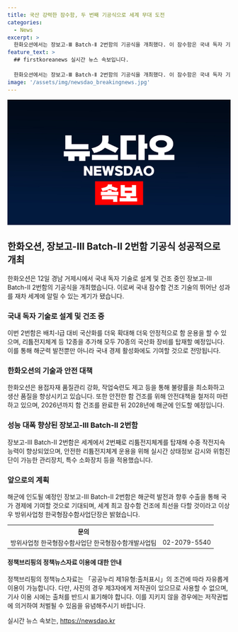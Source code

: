 ```yaml
---
title: 국산 강력한 잠수함, 두 번째 기공식으로 세계 무대 도전
categories:
  - News
excerpt: >
  한화오션에서는 장보고-Ⅲ Batch-Ⅱ 2번함의 기공식을 개최했다. 이 잠수함은 국내 독자 기술을 사용하여 설계되고 건조 중이며, 배치-I급 대비 국산화를 더욱 확대하여 안정적으로 함 운용을 할 수 있을 것으로 전망된다. 또한, 국내 경제 활성화와 해외 잠수함 수주 경쟁에서의 우위를 강화할 것으로 예상되는데, 이는 고가의 수입 장비와 부품을 대체하고, 국내 기술을 적용함으로써 가능해진 것이다. 함 건조와 생산 품질 향상을 위해 한화오션은 노하우를 기반으로 작업을 수행하고 있다. 1번함은 내년 전반기 진수할 예정이며, 3번함은 올해 후반기 착공할 예정이다.
feature_text: >
  ## firstkoreanews 실시간 뉴스 속보입니다.

  한화오션에서는 장보고-Ⅲ Batch-Ⅱ 2번함의 기공식을 개최했다. 이 잠수함은 국내 독자 기술을 사용하여 설계되고 건조 중이며, 배치-I급 대비 국산화를 더욱 확대하여 안정적으로 함 운용을 할 수 있을 것으로 전망된다. 또한, 국내 경제 활성화와 해외 잠수함 수주 경쟁에서의 우위를 강화할 것으로 예상되는데, 이는 고가의 수입 장비와 부품을 대체하고, 국내 기술을 적용함으로써 가능해진 것이다. 함 건조와 생산 품질 향상을 위해 한화오션은 노하우를 기반으로 작업을 수행하고 있다. 1번함은 내년 전반기 진수할 예정이며, 3번함은 올해 후반기 착공할 예정이다.
image: '/assets/img/newsdao_breakingnews.jpg'
---
```


<p><img src="/assets/img/newsdao_breakingnews.jpg" alt="firstkoreanews 속보" /></p>

<h2 data-ke-size="size26">한화오션, 장보고-Ⅲ Batch-Ⅱ 2번함 기공식 성공적으로 개최</h2>

<p data-ke-size="size16">한화오션은 12일 경남 거제시에서 국내 독자 기술로 설계 및 건조 중인 장보고-Ⅲ Batch-Ⅱ 2번함의 기공식을 개최했습니다. 이로써 국내 잠수함 건조 기술의 뛰어난 성과를 재차 세계에 알릴 수 있는 계기가 됐습니다.</p>

<h3>국내 독자 기술로 설계 및 건조 중</h3>

<p data-ke-size="size16">이번 2번함은 배치-I급 대비 국산화를 더욱 확대해 더욱 안정적으로 함 운용을 할 수 있으며, 리튬전지체계 등 12종을 추가해 모두 70종의 국산화 장비를 탑재할 예정입니다. 이를 통해 해군력 발전뿐만 아니라 국내 경제 활성화에도 기여할 것으로 전망됩니다.</p>

<h3>한화오션의 기술과 안전 대책</h3>

<p data-ke-size="size16">한화오션은 용접자재 품질관리 강화, 작업숙련도 제고 등을 통해 불량률을 최소화하고 생산 품질을 향상시키고 있습니다. 또한 안전한 함 건조를 위해 안전대책을 철저히 마련하고 있으며, 2026년까지 함 건조를 완료한 뒤 2028년에 해군에 인도할 예정입니다.</p>

<h3>성능 대폭 향상된 장보고-Ⅲ Batch-Ⅱ 2번함</h3>

<p data-ke-size="size16">장보고-Ⅲ Batch-Ⅱ 2번함은 세계에서 2번째로 리튬전지체계를 탑재해 수중 작전지속능력이 향상되었으며, 안전한 리튬전지체계 운용을 위해 실시간 상태정보 감시와 위험진단이 가능한 관리장치, 특수 소화장치 등을 적용했습니다.</p>

<h3>앞으로의 계획</h3>

<p data-ke-size="size16">해군에 인도될 예정인 장보고-Ⅲ Batch-Ⅱ 2번함은 해군력 발전과 향후 수출을 통해 국가 경제에 기여할 것으로 기대되며, 세계 최고 잠수함 건조에 최선을 다할 것이라고 이상우 방위사업청 한국형잠수함사업단장은 밝혔습니다.</p>

<table>
    <tr>
        <th>문의</th>
    </tr>
    <tr>
        <td style="text-align: center; height: 17px;">방위사업청 한국형잠수함사업단 한국형잠수함개발사업팀</td>
        <td style="text-align: center; height: 17px;">02-2079-5540</td>
    </tr>
</table>

<h4>정책브리핑의 정책뉴스자료 이용에 대한 안내</h4>

<p data-ke-size="size16">정책브리핑의 정책뉴스자료는 「공공누리 제1유형:출처표시」의 조건에 따라 자유롭게 이용이 가능합니다. 다만, 사진의 경우 제3자에게 저작권이 있으므로 사용할 수 없으며, 기사 이용 시에는 출처를 반드시 표기해야 합니다. 이를 지키지 않을 경우에는 저작권법에 의거하여 처벌될 수 있음을 유념해주시기 바랍니다.</p>
실시간 뉴스 속보는, <a href="https://newsdao.kr" rel="dofollow">https://newsdao.kr</a>


